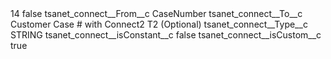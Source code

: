 <?xml version="1.0" encoding="UTF-8"?>
<CustomMetadata xmlns="http://soap.sforce.com/2006/04/metadata" xmlns:xsi="http://www.w3.org/2001/XMLSchema-instance" xmlns:xsd="http://www.w3.org/2001/XMLSchema">
    <label>14</label>
    <protected>false</protected>
    <values>
        <field>tsanet_connect__From__c</field>
        <value xsi:type="xsd:string">CaseNumber</value>
    </values>
    <values>
        <field>tsanet_connect__To__c</field>
        <value xsi:type="xsd:string">Customer Case # with Connect2 T2 (Optional)</value>
    </values>
    <values>
        <field>tsanet_connect__Type__c</field>
        <value xsi:type="xsd:string">STRING</value>
    </values>
    <values>
        <field>tsanet_connect__isConstant__c</field>
        <value xsi:type="xsd:boolean">false</value>
    </values>
    <values>
        <field>tsanet_connect__isCustom__c</field>
        <value xsi:type="xsd:boolean">true</value>
    </values>
</CustomMetadata>
